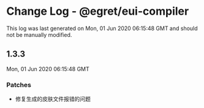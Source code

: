 # Change Log - @egret/eui-compiler

This log was last generated on Mon, 01 Jun 2020 06:15:48 GMT and should not be manually modified.

## 1.3.3
Mon, 01 Jun 2020 06:15:48 GMT

### Patches

- 修复生成的皮肤文件报错的问题

